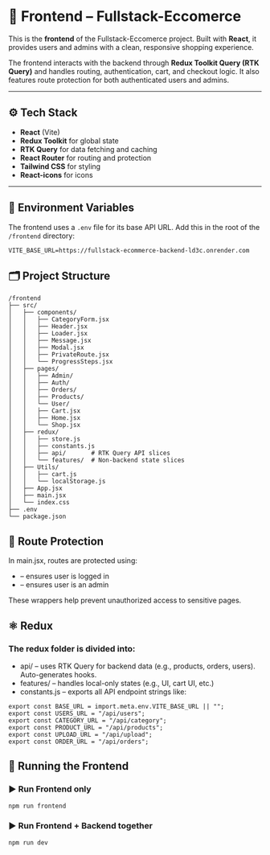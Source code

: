 # 🎨 Frontend – Fullstack-Eccomerce

This is the **frontend** of the Fullstack-Eccomerce project. Built with **React**, it provides users and admins with a clean, responsive shopping experience.

The frontend interacts with the backend through **Redux Toolkit Query (RTK Query)** and handles routing, authentication, cart, and checkout logic. It also features route protection for both authenticated users and admins.

---

## ⚙️ Tech Stack

- **React** (Vite)
- **Redux Toolkit** for global state
- **RTK Query** for data fetching and caching
- **React Router** for routing and protection
- **Tailwind CSS** for styling
- **React-icons** for icons

---

## 🔐 Environment Variables

The frontend uses a `.env` file for its base API URL. Add this in the root of the `/frontend` directory:

```env
VITE_BASE_URL=https://fullstack-ecommerce-backend-ld3c.onrender.com
```

## 🗂️ Project Structure

```
/frontend
├── src/
│   ├── components/
│   │   ├── CategoryForm.jsx
│   │   ├── Header.jsx
│   │   ├── Loader.jsx
│   │   ├── Message.jsx
│   │   ├── Modal.jsx
│   │   ├── PrivateRoute.jsx
│   │   └── ProgressSteps.jsx
│   ├── pages/
│   │   ├── Admin/
│   │   ├── Auth/
│   │   ├── Orders/
│   │   ├── Products/
│   │   └── User/
│   │   ├── Cart.jsx
│   │   ├── Home.jsx
│   │   └── Shop.jsx
│   ├── redux/
│   │   ├── store.js
│   │   ├── constants.js
│   │   ├── api/       # RTK Query API slices
│   │   └── features/  # Non-backend state slices
│   ├── Utils/
│   │   ├── cart.js
│   │   └── localStorage.js
│   ├── App.jsx
│   ├── main.jsx      
│   └── index.css      
├── .env
└── package.json
```

## 🔐 Route Protection

In main.jsx, routes are protected using:

- <PrivateRoute /> – ensures user is logged in
- <AdminRoute /> – ensures user is an admin

These wrappers help prevent unauthorized access to sensitive pages.

## ⚛️ Redux

### The redux folder is divided into:

- api/ – uses RTK Query for backend data (e.g., products, orders, users). Auto-generates hooks.
- features/ – handles local-only states (e.g., UI, cart UI, etc.)
- constants.js – exports all API endpoint strings like:

```
export const BASE_URL = import.meta.env.VITE_BASE_URL || "";
export const USERS_URL = "/api/users";
export const CATEGORY_URL = "/api/category";
export const PRODUCT_URL = "/api/products";
export const UPLOAD_URL = "/api/upload";
export const ORDER_URL = "/api/orders";
```

## 🚀 Running the Frontend

### ▶️ Run Frontend only

```
npm run frontend
```

### ▶️ Run Frontend + Backend together

```
npm run dev
```
